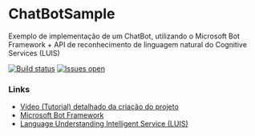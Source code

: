 # ChatBotSample
Exemplo de implementação de um ChatBot, utilizando o Microsoft Bot Framework + API de reconhecimento de linguagem natural do Cognitive Services (LUIS)

[![Build status](https://ci.appveyor.com/api/projects/status/6y2olpvjsknn1k3m?svg=true)](https://ci.appveyor.com/project/andreluizsecco/chatbotsample)
[![Issues open](https://img.shields.io/github/issues-raw/andreluizsecco/chatbotsample.svg)](https://github.com/andreluizsecco/ChatBotSample/issues)

### Links
* [Vídeo (Tutorial) detalhado da criação do projeto](https://www.youtube.com/watch?v=L-0vBW6dVSY)
* [Microsoft Bot Framework](https://dev.botframework.com)
* [Language Understanding Intelligent Service (LUIS)](https://www.luis.ai)
